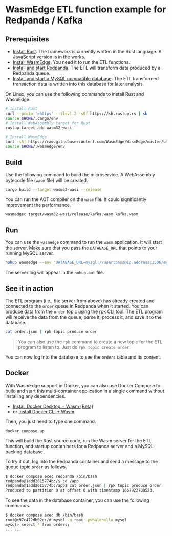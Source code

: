 # WasmEdge ETL function example for Redpanda / Kafka

## Prerequisites

* [Install Rust](https://www.rust-lang.org/tools/install). The framework is currently written in the Rust language. A JavaScript version is in the works.
* [Install WasmEdge](https://wasmedge.org/book/en/quick_start/install.html). You need it to run the ETL functions.
* [Install and start Redpanda](https://docs.redpanda.com/docs/platform/quickstart/quick-start-linux/). The ETL will transform data produced by a Redpanda queue.
* [Install and start a MySQL compatible database](https://dev.mysql.com/doc/mysql-installation-excerpt/8.0/en/). The ETL transformed transaction data is written into this database for later analysis.

On Linux, you can use the following commands to install Rust and WasmEdge.

```bash
# Install Rust
curl --proto '=https' --tlsv1.2 -sSf https://sh.rustup.rs | sh
source $HOME/.cargo/env
# Install WebAssembly target for Rust
rustup target add wasm32-wasi

# Install WasmEdge
curl -sSf https://raw.githubusercontent.com/WasmEdge/WasmEdge/master/utils/install.sh | bash -s -- -e all
source $HOME/.wasmedge/env
```

## Build

Use the following command to build the microservice. A WebAssembly bytecode file (`wasm` file) will be created.

```bash
cargo build --target wasm32-wasi --release
```

You can run the AOT compiler on the `wasm` file. It could significantly improvement the performance.

```bash
wasmedgec target/wasm32-wasi/release/kafka.wasm kafka.wasm
```

## Run

You can use the `wasmedge` command to run the `wasm` application. It will start the server. Make sure that you pass the `DATABASE_URL` that points to your running MySQL server.

```bash
nohup wasmedge --env "DATABASE_URL=mysql://user:pass@ip.address:3306/mysql" --env "KAFKA_URL=kafka://127.0.0.1:9092/order" kafka.wasm 2>&1 &
```

The server log will appear in the `nohup.out` file.

## See it in action

The ETL program (i.e., the server from above) has already created and connected to the `order` queue in Redpanda when it started. You can produce data from the `order` topic using the [rpk](https://docs.redpanda.com/docs/platform/quickstart/rpk-install/) CLI tool. The ETL program will receive the data from the queue, parse it, process it, and save it to the database.

```bash
cat order.json | rpk topic produce order
```

> You can also use the `rpk` command to create a new topic for the ETL program to listen to. Just do `rpk topic create order`.

You can now log into the database to see the `orders` table and its content.

## Docker

With WasmEdge support in Docker, you can also use Docker Compose to build and start this multi-container application in a single command without installing any dependencies.

* [Install Docker Desktop + Wasm (Beta)](https://docs.docker.com/desktop/wasm/)
* or [Install Docker CLI + Wasm](https://github.com/chris-crone/wasm-day-na-22/tree/main/server)

Then, you just need to type one command.

```bash
docker compose up
```

This will build the Rust source code, run the Wasm server for the ETL function, and startup contaniners for a Redpanda server and a MySQL backing database. 

To try it out, log into the Redpanda container and send a message to the queue topic `order` as follows.

```bash
$ docker compose exec redpanda /bin/bash
redpanda@1add2615774b:/$ cd /app
redpanda@1add2615774b:/app$ cat order.json | rpk topic produce order
Produced to partition 0 at offset 0 with timestamp 1667922788523.
```

To see the data in the database container, you can use the following commands.

```bash
$ docker compose exec db /bin/bash
root@c97c472db02e:/# mysql -u root -pwhalehello mysql
mysql> select * from orders;
... ...
```
